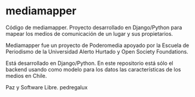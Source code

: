 # mediamapper

Código de mediamapper. Proyecto desarrollado en Django/Python para mapear los medios de comunicación de un lugar y sus propietarios.

Mediamapper fue un proyecto de Poderomedia apoyado por la Escuela de Periodismo de la Universidad Alerto Hurtado y Open Society Foundations.

Está desarrollado en Django/Python. En este repositorio está sólo el backend usando como modelo para los datos las características de los medios en Chile.

Paz y Software Libre.
pedregalux
